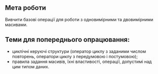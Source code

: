 ## Мета роботи

Вивчити базові операції для роботи з одновимірними та двовимірними масивами.

## Теми для попереднього опрацювання:
- циклічні керуючі структури (оператор циклу з заданими числом повторень, оператори циклу з передумовою і постумовою);
- правила задання масивів, їхні властивості, операції, допустимі над цим типом даних.
